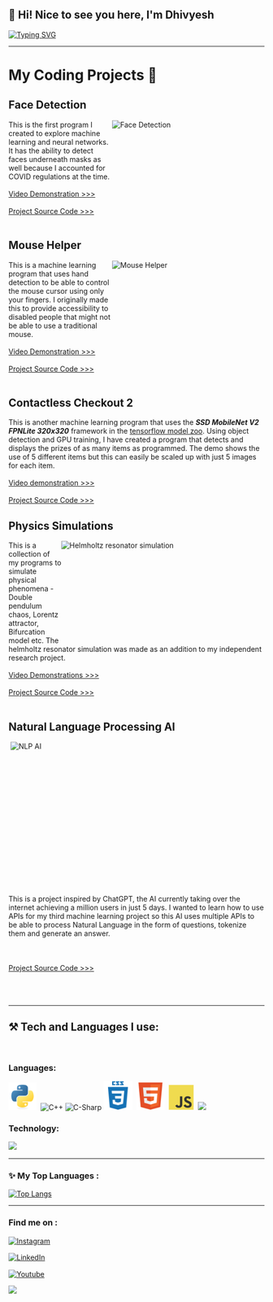 ## **👋 Hi! Nice to see you here, I'm Dhivyesh**
[![Typing SVG](https://readme-typing-svg.demolab.com?font=Fira+Code&duration=2000&pause=1000&width=435&lines=A+Student+📖;A+Programmer+👨‍💻;A+Volunteer+🌿;A+Leader+🏆;An+Educator+👨‍🏫;A+STEM+fanboy+👨‍🔬;A+Manager+👨‍💼;A+Badminton+Lover+🏸;And+More!+✨)](https://git.io/typing-svg)

---
# My Coding Projects 🚀

## Face Detection

<img width="300" height="200" alt="Face Detection" align="right" src="https://user-images.githubusercontent.com/63943490/219018653-4bd837fa-63d5-4e9e-b1b8-1d8ed050fa7e.jpg">

This is the first program I created to explore machine learning and neural networks. It has the ability to detect faces underneath masks as well because I accounted for COVID regulations at the time.
<br>
<br>
[Video Demonstration >>>](https://user-images.githubusercontent.com/63943490/210335482-24cf9a0e-74c5-4798-a29f-d6f800c3e1e3.mp4)
<br>
<br>
[Project Source Code >>>](https://github.com/Dhivyno/Face-Detection)
<br>
<br>

## Mouse Helper

<img width="300" height="200" alt="Mouse Helper" align="right" src="https://user-images.githubusercontent.com/63943490/219371796-a3884497-8a75-4fe2-9e2e-2ff93002c73d.png">

This is a machine learning program that uses hand detection to be able to control the mouse cursor using only your fingers. I originally made this to provide accessibility to disabled people that might not be able to use a traditional mouse.
<br>
<br>
[Video Demonstration >>>](https://github.com/Dhivyno/MouseHelper/blob/main/Mouse%20Helper%20Demonstration.mp4)
<br>
<br>
[Project Source Code >>>](https://github.com/Dhivyno/MouseHelper)
<br>
<br>

## Contactless Checkout 2

This is another machine learning program that uses the ***SSD MobileNet V2 FPNLite 320x320*** framework in the [tensorflow model zoo](https://github.com/tensorflow/models/blob/master/research/object_detection/g3doc/tf2_detection_zoo.md). Using object detection and GPU training, I have created a program that detects and displays the prizes of as many items as programmed. The demo shows the use of 5 different items but this can easily be scaled up with just 5 images for each item. 
<br>
<br>
[Video demonstration >>>](https://github.com/Dhivyno/Contactless-Checkout-2/blob/main/Demonstration.mp4)
<br>
<br>
[Project Source Code >>>](https://github.com/Dhivyno/Contactless-Checkout-2)

## Physics Simulations

<img width="400" height="200" alt="Helmholtz resonator simulation" align="right" src="https://user-images.githubusercontent.com/63943490/219329960-36fef4e7-c548-4900-8839-c0f3dff122e1.png">

This is a collection of my programs to simulate physical phenomena - Double pendulum chaos, Lorentz attractor, Bifurcation model etc. The helmholtz resonator simulation was made as an addition to my independent research project.
<br>
<br>
[Video Demonstrations >>>](https://github.com/Dhivyno/Physics-Simulations/bTlob/main/README.md)
<br>
<br>
[Project Source Code >>>](https://github.com/Dhivyno/Physics-Simulations)
<br>
<br>

## Natural Language Processing AI 

<img width="500" height="300" alt="NLP AI" align="right" src="https://user-images.githubusercontent.com/63943490/208598141-aa1cbf61-c921-4e00-884d-75f2236c7e5e.png">


This is a project inspired by ChatGPT, the AI currently taking over the internet achieving a million users in just 5 days. I wanted to learn how to use APIs for my third machine learning project so this AI uses multiple APIs to be able to process Natural Language in the form of questions, tokenize them and generate an answer.
<br>
<br>
<br>
<br>
[Project Source Code >>>](https://github.com/Dhivyno/Natural-Language-Processing-Bot)
<br>
<br>
<br>
<br>

---


## ⚒️ Tech and Languages I use:

<br>

### Languages:

<div>
  

  <p align="left">
    <img src="https://github.com/devicons/devicon/blob/master/icons/python/python-original.svg" title="Python" alt="Python" width="55" height="55"/>&nbsp;
  <img src="https://cdn.jsdelivr.net/gh/devicons/devicon/icons/cplusplus/cplusplus-original.svg" title="C++" alt="C++" width="55" height="55"/>
  <img src="https://cdn.jsdelivr.net/gh/devicons/devicon/icons/csharp/csharp-original.svg" title="C-Sharp" alt="C-Sharp" width="55" height="55"/>
  <img src="https://github.com/devicons/devicon/blob/master/icons/css3/css3-plain-wordmark.svg"  title="CSS3" alt="CSS" width="57" height="57"/>&nbsp;
  <img src="https://github.com/devicons/devicon/blob/master/icons/html5/html5-original.svg" title="HTML5" alt="HTML" width="55" height="55"/>&nbsp;
  <img src="https://github.com/devicons/devicon/blob/master/icons/javascript/javascript-original.svg" title="JavaScript" alt="JavaScript" width="50" height="50"/>&nbsp;
  <a href="https://skillicons.dev">
    <img src="https://skillicons.dev/icons?i=go,swift,java,rust,r,rails,react,processing" height="50"/>
  </a>
</p>


</div>

### Technology:

<p align="left">
  <a href="https://skillicons.dev">
    <img src="https://skillicons.dev/icons?i=vscode,unity,bootstrap,arduino,raspberrypi,blender" height="60"/>
  </a>
</p>

---

### ✨ My Top Languages : 

[![Top Langs](https://github-readme-stats.vercel.app/api/top-langs/?username=Dhivyno&theme=dark&langs_count=10&layout=compact)](https://github.com/anuraghazra/github-readme-stats)

---

### Find me on :

<p align="left">
<a href="https://www.instagram.com/dhivyno/">
  <img src="https://img.shields.io/badge/Instagram-E4405F?style=for-the-badge&logo=instagram&logoColor=white" img align="center" title="Instagram" alt="Instagram"/>
  </a>
</p>
  
<p>
<a href="https://www.linkedin.com/in/dhivyesh-k-b46a68202/">
  <img src="https://img.shields.io/badge/LinkedIn-0077B5?style=for-the-badge&logo=linkedin&logoColor=white" img align="center" alt="LinkedIn" title="LinkedIn" />
</a>
</p>
<p>
<a href="https://www.youtube.com/channel/UCOKgIzmiN3huHSXfZWQyuMw">
  <img src="https://img.shields.io/badge/YouTube-red?style=for-the-badge&logo=youtube&logoColor=white" img align="center" title="Youtube" alt="Youtube"/>
</a>
</p>



![](https://komarev.com/ghpvc/?username=Dhivyno&color=blue&type=horizontal)

</p>

